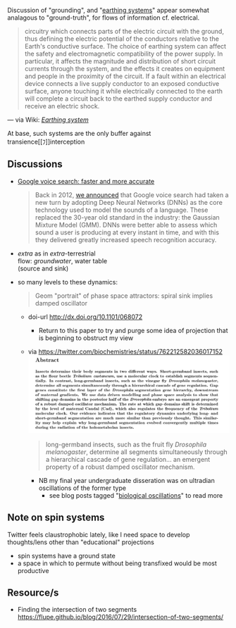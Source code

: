 Discussion of "grounding", and "[earthing systems](https://en.wikipedia.org/wiki/Earthing_system)" appear somewhat analagous to "ground-truth", for flows of information cf. electrical.

> circuitry which connects parts of the electric circuit with the ground, thus defining the electric potential of the conductors relative to the Earth's conductive surface. The choice of earthing system can affect the safety and electromagnetic compatibility of the power supply. In particular, it affects the magnitude and distribution of short circuit currents through the system, and the effects it creates on equipment and people in the proximity of the circuit. If a fault within an electrical device connects a live supply conductor to an exposed conductive surface, anyone touching it while electrically connected to the earth will complete a circuit back to the earthed supply conductor and receive an electric shock.

— via Wiki: [_Earthing system_](https://en.wikipedia.org/wiki/Earthing_system)

At base, such systems are the only buffer against transience[[ﾌ]]interception

## Discussions

- [Google voice search: faster and more accurate](https://research.googleblog.com/2015/09/google-voice-search-faster-and-more.html)
  
  > Back in 2012, [we announced](http://googleresearch.blogspot.com/2012/08/speech-recognition-and-deep-learning.html) that Google voice search had taken a new turn by adopting Deep Neural Networks (DNNs) as the core technology used to model the sounds of a language. These replaced the 30-year old standard in the industry: the Gaussian Mixture Model (GMM). DNNs were better able to assess which sound a user is producing at every instant in time, and with this they delivered greatly increased speech recognition accuracy.

- _extra_ as in _extra_-terrestrial  
  flow: _groundwater_, water table  
  (source and sink)  

- so many levels to these dynamics:  

  > Geom "portrait" of phase space attractors: spiral sink implies damped oscillator 

  - doi-url http://dx.doi.org/10.1101/068072  
    - Return to this paper to try and purge some idea of projection that is beginning to obstruct my view
  - via https://twitter.com/biochemistries/status/762212582036017152
    ![](https://raw.githubusercontent.com/lmmx/shots/master/2016/Aug/verd-2016-damped-oscillator-imposes-temporal-order-on-posterior-gap-gnxpr-dros.jpg)

     > long-germband insects, such as the fruit fly _Drosophila melanogaster_, determine all segments simultaneously through a hierarchical cascade of gene regulation... an emergent property of a robust damped oscillator mechanism.

     - NB my final year undergraduate disseration was on ultradian oscillations of the former type
       - see blog posts tagged "[biological oscillations](http://biochemistri.es/tagged/biological-oscillations)" to read more

## Note on spin systems

Twitter feels claustrophobic lately, like I need space to develop thoughts/lens other than "educational" projections

- spin systems have a ground state
- a space in which to permute without being transfixed would be most productive

## Resource/s

- Finding the intersection of two segments https://flupe.github.io/blog/2016/07/29/intersection-of-two-segments/